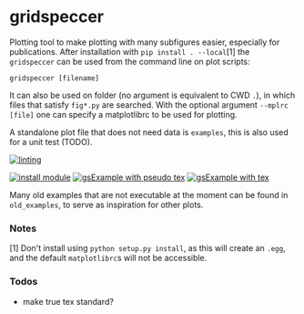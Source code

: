 # gridspeccer

Plotting tool to make plotting with many subfigures easier, especially for publications. 
After installation with `pip install . --local`[1] the `gridspeccer` can be used from the command line on plot scripts:
```
gridspeccer [filename]
```
It can also be used on folder (no argument is equivalent to CWD `.`), in which files that satisfy `fig*.py` are searched.
With the optional argument `--mplrc [file]` one can specify a matplotlibrc to be used for plotting.

A standalone plot file that does not need data is `examples`, this is also used for a unit test (TODO).

[![linting](../../workflows/lint/badge.svg)](../../actions?query=workflow%3Alint)

[![install module](../../workflows/install%20module/badge.svg)](../../actions?query=workflow%3A%22install+module%22)
[![gsExample with pseudo tex](../../workflows/gsExample%20with%20pseudo%20tex/badge.svg)](../../actions?query=workflow%3A%22gsExample+with+pseudo+tex%22)
[![gsExample with tex](../../workflows/gsExample%20with%20tex/badge.svg?branch=master)](../../actions?query=workflow%3A%22gsExample+with+tex%22)

Many old examples that are not executable at the moment can be found in `old_examples`, to serve as inspiration for other plots.


### Notes
[1] Don't install using `python setup.py install`, as this will create an `.egg`, and the default `matplotlibrc`s will not be accessible.

### Todos
* make true tex standard?
